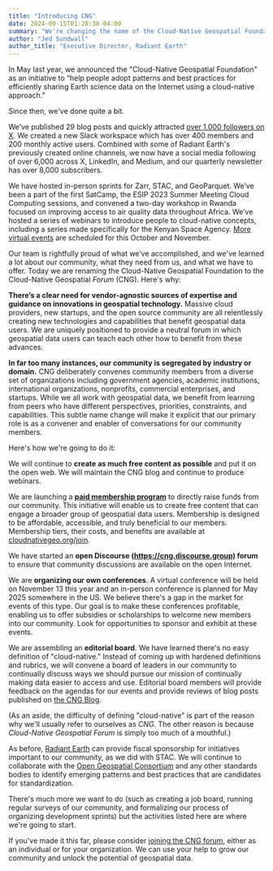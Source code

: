 ```yaml
---
title: "Introducing CNG"
date: 2024-09-15T01:28:38-04:00
summary: "We're changing the name of the Cloud-Native Geospatial Foundation to the Cloud-Native Geospatial *Forum* and we're announcing a new approach to grow the community of people working to make geospatial data easier to access and use."
author: "Jed Sundwall"
author_title: "Executive Director, Radiant Earth"
---
```


In May last year, we announced the "Cloud-Native Geospatial Foundation" as an initiative to “help people adopt patterns and best practices for efficiently sharing Earth science data on the Internet using a cloud-native approach.”

Since then, we've done quite a bit.

We’ve published 29 blog posts and quickly attracted [over 1,000 followers on X](https://x.com/cloudnativegeo). We created a new Slack workspace which has over 400 members and 200 monthly active users. Combined with some of Radiant Earth's previously created online channels, we now have a social media following of over 6,000 across X, LinkedIn, and Medium, and our quarterly newsletter has over 8,000 subscribers.

We have hosted in-person sprints for Zarr, STAC, and GeoParquet. We’ve been a part of the first SatCamp, the ESIP 2023 Summer Meeting Cloud Computing sessions, and convened a two-day workshop in Rwanda focused on improving access to air quality data throughout Africa. We’ve hosted a series of webinars to introduce people to cloud-native concepts, including a series made specifically for the Kenyan Space Agency. [More virtual events](/events) are scheduled for this October and November. 

Our team is rightfully proud of what we’ve accomplished, and we've learned a lot about our community, what they need from us, and what we have to offer. Today we are renaming the Cloud-Native Geospatial Foundation to the Cloud-Native Geospatial *Forum* (CNG). Here's why:

**There’s a clear need for vendor-agnostic sources of expertise and guidance on innovations in geospatial technology.** Massive cloud providers, new startups, and the open source community are all relentlessly creating new technologies and capabilities that benefit geospatial data users. We are uniquely positioned to provide a neutral forum in which geospatial data users can teach each other how to benefit from these advances.

**In far too many instances, our community is segregated by industry or domain.** CNG deliberately convenes community members from a diverse set of organizations including government agencies, academic institutions, international organizations, nonprofits, commercial enterprises, and startups. While we all work with geospatial data, we benefit from learning from peers who have different perspectives, priorities, constraints, and capabilities. This subtle name change will make it explicit that our primary role is as a convener and enabler of conversations for our community members. 

Here's how we're going to do it:

We will continue to **create as much free content as possible** and put it on the open web. We will maintain the CNG blog and continue to produce webinars. 

We are launching a [**paid membership program**](/join) to directly raise funds from our community. This initiative will enable us to create free content that can engage a broader group of geospatial data users. Membership is designed to be affordable, accessible, and truly beneficial to our members. Membership tiers, their costs, and benefits are available at [cloudnativegeo.org/join](https://cloudnativegeo.org/join).

We have started an **open Discourse (https://cng.discourse.group) forum** to ensure that community discussions are available on the open Internet.

We are **organizing our own conferences**. A virtual conference will be held on November 13 this year and an in-person conference is planned for May 2025 somewhere in the US. We believe there's a gap in the market for events of this type. Our goal is to make these conferences profitable, enabling us to offer subsidies or scholarships to welcome new members into our community. Look for opportunities to sponsor and exhibit at these events.

We are assembling an **editorial board**. We have learned there's no easy definition of "cloud-native." Instead of coming up with hardened definitions and rubrics, we will convene a board of leaders in our community to continually discuss ways we should pursue our mission of continually making data easier to access and use. Editorial board members will provide feedback on the agendas for our events and provide reviews of blog posts published on [the CNG Blog](/blog). 

(As an aside, the difficulty of defining "cloud-native" is part of the reason why we'll usually refer to ourselves as *CNG*. The other reason is because *Cloud-Native Geospatial Forum* is simply too much of a mouthful.) 

As before, [Radiant Earth](https://radiant.earth) can provide fiscal sponsorship for initiatives important to our community, as we did with STAC. We will continue to collaborate with the [Open Geospatial Consortium](https://org.org) and any other standards bodies to identify emerging patterns and best practices that are candidates for standardization.

There's much more we want to do (such as creating a job board, running regular surveys of our community, and formalizing our process of organizing development sprints) but the activities listed here are where we're going to start. 

If you've made it this far, please consider [joining the CNG forum](/join), either as an individual or for your organization. We can use your help to grow our community and unlock the potential of geospatial data. 